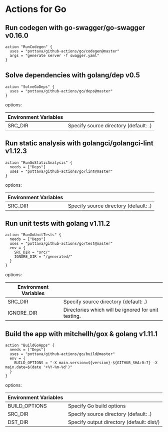 # Actions for Go

## Run codegen with go-swagger/go-swagger v0.16.0

```console
action "RunCodegen" {
  uses = "pottava/github-actions/go/codegen@master"
  args = "generate server -f swagger.yaml"
}
```

## Solve dependencies with golang/dep v0.5

```console
action "SolveGoDeps" {
  uses = "pottava/github-actions/go/deps@master"
}
```

options:

Environment Variables     |                                                        |
------------------------- | ------------------------------------------------------ |
SRC_DIR                   | Specify source directory (default: .)                  |

## Run static analysis with golangci/golangci-lint v1.12.3

```console
action "RunGoStaticAnalysis" {
  needs = ["Deps"]
  uses = "pottava/github-actions/go/lint@master"
}
```

options:

Environment Variables     |                                                        |
------------------------- | ------------------------------------------------------ |
SRC_DIR                   | Specify source directory (default: .)                  |

## Run unit tests with golang v1.11.2

```console
action "RunGoUnitTests" {
  needs = ["Deps"]
  uses = "pottava/github-actions/go/test@master"
  env = {
    SRC_DIR = "src/"
    IGNORE_DIR = "/generated/"
  }
}
```

options:

Environment Variables     |                                                        |
------------------------- | ------------------------------------------------------ |
SRC_DIR                   | Specify source directory (default: .)                  |
IGNORE_DIR                | Directories which will be ignored for unit testing.    |

## Build the app with mitchellh/gox & golang v1.11.1

```console
action "BuildGoApps" {
  needs = ["Deps"]
  uses = "pottava/github-actions/go/build@master"
  env = {
    BUILD_OPTIONS = "-X main.version=${version}-${GITHUB_SHA:0:7} -X main.date=$(date '+%Y-%m-%d')"
  }
}
```

options:

Environment Variables     |                                                        |
------------------------- | ------------------------------------------------------ |
BUILD_OPTIONS             | Specify Go build options                               |
SRC_DIR                   | Specify source directory (default: .)                  |
DST_DIR                   | Specify output directory (default: dist/)              |
